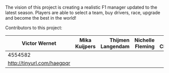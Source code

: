 The vision of this project is creating a realistic F1 manager updated to the latest season.
Players are able to select a team, buy drivers, race, upgrade and become the best in the world!


Contributors to this project:

| Victor Wernet | Mika Kuijpers | Thijmen Langendam      | Nichelle Fleming | Rowdy Chotkan |
| ------------- |:-------------:| ----------------------:|-----------------:|--------------:|
| 4554582       |               |                        |                  |               |
|http://tinyurl.com/haegpqr|    |                        |                  |               |
